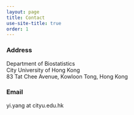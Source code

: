 ```yaml
---
layout: page
title: Contact
use-site-title: true
order: 1
---
```


### Address

Department of Biostatistics\
City University of Hong Kong\
83 Tat Chee Avenue, Kowloon Tong, Hong Kong

### Email

yi.yang at cityu.edu.hk
